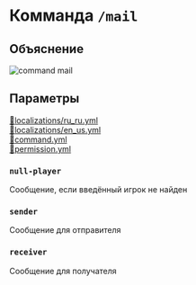 <!-- #region title -->
# Комманда `/mail`
<!-- #endregion title -->

<!-- #region explanation -->
## Объяснение
![command mail](/commandmail.png)
<!-- #endregion explanation -->

<!-- #region parameters -->
## Параметры
[:file_folder:localizations/ru_ru.yml](/docs/localizations/ru_ru/command/mail)\
[:file_folder:localizations/en_us.yml](/docs/localizations/en_us/command/mail)\
[:file_folder:command.yml](/docs/command/mail/)\
[:file_folder:permission.yml](/docs/permission/command/mail/)
<!-- #endregion parameters -->

<!-- #region localization -->
### `null-player`

Сообщение, если введённый игрок не найден

### `sender`

Сообщение для отправителя

### `receiver`

Сообщение для получателя
<!-- #endregion parameters -->